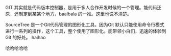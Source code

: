 ﻿GIT 其实就是代码版本控制器，是用于多人合作开发时候的一个管理。能代码还原，还制定到某某个地方，baalbala 的一推。这里也说不清楚。

SourceTree 是一个Git代码管理的图形化工具。因为Git 默认只能使用命令行模式进行一系列的操作，这个工具，整个使用了图形化。能带领小白们，迅速的体验到Git 的好处。
haihao

哈哈哈哈哈
